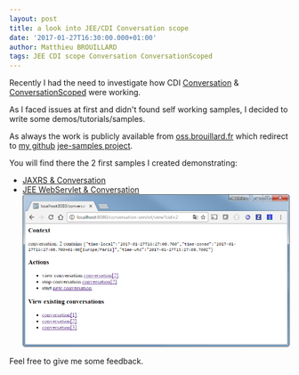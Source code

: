 ```yaml
---
layout: post
title: a look into JEE/CDI Conversation scope
date: '2017-01-27T16:30:00.000+01:00'
author: Matthieu BROUILLARD
tags: JEE CDI scope Conversation ConversationScoped
---
```


Recently I had the need to investigate how CDI [Conversation](http://docs.oracle.com/javaee/7/api/javax/enterprise/context/Conversation.html) & [ConversationScoped](http://docs.oracle.com/javaee/7/api/javax/enterprise/context/ConversationScoped.html) were working.

As I faced issues at first and didn't found self working samples, I decided to write some demos/tutorials/samples.

As always the work is publicly available from [oss.brouillard.fr](http://oss.brouillard.fr/projects/jee-samples/) which redirect to [my github](https://github.com/McFoggy) [jee-samples project](https://github.com/McFoggy/jee-samples).

You will find there the 2 first samples I created demonstrating:

- [JAXRS & Conversation](https://github.com/McFoggy/jee-samples/blob/master/conversation-jaxrs/README.md)
- [JEE WebServlet & Conversation](https://github.com/McFoggy/jee-samples/blob/master/conversation-servlet/README.md)  
    ![Conversation servlket demo](/images/2017-01-27_conversation-servlet.png)
    
Feel free to give me some feedback.
